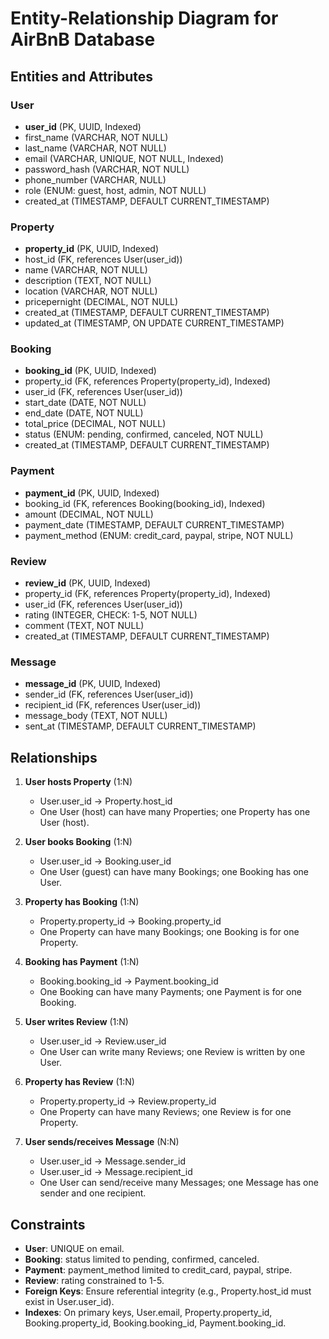 # Entity-Relationship Diagram for AirBnB Database

## Entities and Attributes

### User
- **user_id** (PK, UUID, Indexed)
- first_name (VARCHAR, NOT NULL)
- last_name (VARCHAR, NOT NULL)
- email (VARCHAR, UNIQUE, NOT NULL, Indexed)
- password_hash (VARCHAR, NOT NULL)
- phone_number (VARCHAR, NULL)
- role (ENUM: guest, host, admin, NOT NULL)
- created_at (TIMESTAMP, DEFAULT CURRENT_TIMESTAMP)

### Property
- **property_id** (PK, UUID, Indexed)
- host_id (FK, references User(user_id))
- name (VARCHAR, NOT NULL)
- description (TEXT, NOT NULL)
- location (VARCHAR, NOT NULL)
- pricepernight (DECIMAL, NOT NULL)
- created_at (TIMESTAMP, DEFAULT CURRENT_TIMESTAMP)
- updated_at (TIMESTAMP, ON UPDATE CURRENT_TIMESTAMP)

### Booking
- **booking_id** (PK, UUID, Indexed)
- property_id (FK, references Property(property_id), Indexed)
- user_id (FK, references User(user_id))
- start_date (DATE, NOT NULL)
- end_date (DATE, NOT NULL)
- total_price (DECIMAL, NOT NULL)
- status (ENUM: pending, confirmed, canceled, NOT NULL)
- created_at (TIMESTAMP, DEFAULT CURRENT_TIMESTAMP)

### Payment
- **payment_id** (PK, UUID, Indexed)
- booking_id (FK, references Booking(booking_id), Indexed)
- amount (DECIMAL, NOT NULL)
- payment_date (TIMESTAMP, DEFAULT CURRENT_TIMESTAMP)
- payment_method (ENUM: credit_card, paypal, stripe, NOT NULL)

### Review
- **review_id** (PK, UUID, Indexed)
- property_id (FK, references Property(property_id), Indexed)
- user_id (FK, references User(user_id))
- rating (INTEGER, CHECK: 1-5, NOT NULL)
- comment (TEXT, NOT NULL)
- created_at (TIMESTAMP, DEFAULT CURRENT_TIMESTAMP)

### Message
- **message_id** (PK, UUID, Indexed)
- sender_id (FK, references User(user_id))
- recipient_id (FK, references User(user_id))
- message_body (TEXT, NOT NULL)
- sent_at (TIMESTAMP, DEFAULT CURRENT_TIMESTAMP)

## Relationships
1. **User hosts Property** (1:N)
   - User.user_id → Property.host_id
   - One User (host) can have many Properties; one Property has one User (host).

2. **User books Booking** (1:N)
   - User.user_id → Booking.user_id
   - One User (guest) can have many Bookings; one Booking has one User.

3. **Property has Booking** (1:N)
   - Property.property_id → Booking.property_id
   - One Property can have many Bookings; one Booking is for one Property.

4. **Booking has Payment** (1:N)
   - Booking.booking_id → Payment.booking_id
   - One Booking can have many Payments; one Payment is for one Booking.

5. **User writes Review** (1:N)
   - User.user_id → Review.user_id
   - One User can write many Reviews; one Review is written by one User.

6. **Property has Review** (1:N)
   - Property.property_id → Review.property_id
   - One Property can have many Reviews; one Review is for one Property.

7. **User sends/receives Message** (N:N)
   - User.user_id → Message.sender_id
   - User.user_id → Message.recipient_id
   - One User can send/receive many Messages; one Message has one sender and one recipient.

## Constraints
- **User**: UNIQUE on email.
- **Booking**: status limited to pending, confirmed, canceled.
- **Payment**: payment_method limited to credit_card, paypal, stripe.
- **Review**: rating constrained to 1-5.
- **Foreign Keys**: Ensure referential integrity (e.g., Property.host_id must exist in User.user_id).
- **Indexes**: On primary keys, User.email, Property.property_id, Booking.property_id, Booking.booking_id, Payment.booking_id.
